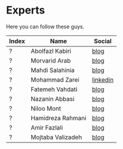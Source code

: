 # Experts

Here you can follow these guys.

| Index | Name | Social |
| ------ | ------ | ------ |
| ? | Abolfazl Kabiri | [blog](https://www.linkedin.com/in/abolfazl-kabiri-64a018108/) |
| ? | Morvarid Arab | [blog](https://github.com/rozhaaan) |
| ? | Mahdi Salahinia | [blog](https://www.linkedin.com/in/mahdi-salahinia/) |
| ? | Mohammad Zarei | [linkedin](https://www.linkedin.com/in/mohammadzarei1999/) |
| ? | Fatemeh Vahdati | [blog](https://www.linkedin.com/in/fatemeh-vahdati-259235b5/) |
| ? | Nazanin Abbasi | [blog](https://www.linkedin.com/in/n-abbasi/) |
| ? | Niloo Mont | [blog](https://www.linkedin.com/in/niloufar-mont/) |
| ? | Hamidreza Rahmani| [blog](https://www.linkedin.com/in/hamidreza-rahmani-67730a198/) |
| ? | Amir Fazlali| [blog](https://www.linkedin.com/in/amir-fazlali//) |
| ? | Mojtaba Valizadeh| [blog](https://www.linkedin.com/in/mojtaba-valizade/) |